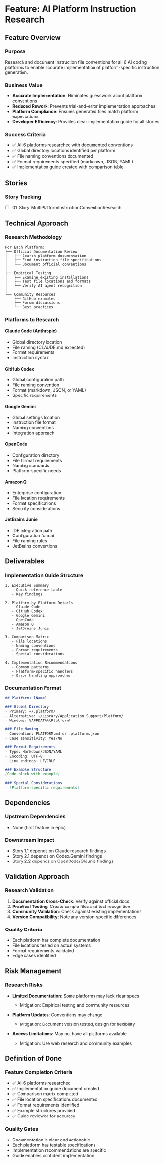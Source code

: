 # Feature: AI Platform Instruction Research

## Feature Overview

### Purpose
Research and document instruction file conventions for all 6 AI coding platforms to enable accurate implementation of platform-specific instruction generation.

### Business Value
- **Accurate Implementation**: Eliminates guesswork about platform conventions
- **Reduced Rework**: Prevents trial-and-error implementation approaches
- **Platform Compliance**: Ensures generated files match platform expectations
- **Developer Efficiency**: Provides clear implementation guide for all stories

### Success Criteria
- ✅ All 6 platforms researched with documented conventions
- ✅ Global directory locations identified per platform
- ✅ File naming conventions documented
- ✅ Format requirements specified (markdown, JSON, YAML)
- ✅ Implementation guide created with comparison table

## Stories

### Story Tracking
- [ ] 01_Story_MultiPlatformInstructionConventionResearch

## Technical Approach

### Research Methodology
```
For Each Platform:
├── Official Documentation Review
│   ├── Search platform documentation
│   ├── Find instruction file specifications
│   └── Document official conventions
│
├── Empirical Testing
│   ├── Examine existing installations
│   ├── Test file locations and formats
│   └── Verify AI agent recognition
│
└── Community Resources
    ├── GitHub examples
    ├── Forum discussions
    └── Best practices
```

### Platforms to Research

#### Claude Code (Anthropic)
- Global directory location
- File naming (CLAUDE.md expected)
- Format requirements
- Instruction syntax

#### GitHub Codex
- Global configuration path
- File naming convention
- Format (markdown, JSON, or YAML)
- Specific requirements

#### Google Gemini
- Global settings location
- Instruction file format
- Naming conventions
- Integration approach

#### OpenCode
- Configuration directory
- File format requirements
- Naming standards
- Platform-specific needs

#### Amazon Q
- Enterprise configuration
- File location requirements
- Format specifications
- Security considerations

#### JetBrains Junie
- IDE integration path
- Configuration format
- File naming rules
- JetBrains conventions

## Deliverables

### Implementation Guide Structure
```
1. Executive Summary
   - Quick reference table
   - Key findings

2. Platform-by-Platform Details
   - Claude Code
   - GitHub Codex
   - Google Gemini
   - OpenCode
   - Amazon Q
   - JetBrains Junie

3. Comparison Matrix
   - File locations
   - Naming conventions
   - Format requirements
   - Special considerations

4. Implementation Recommendations
   - Common patterns
   - Platform-specific handlers
   - Error handling approaches
```

### Documentation Format
```markdown
## Platform: [Name]

### Global Directory
- Primary: ~/.platform/
- Alternative: ~/Library/Application Support/Platform/
- Windows: %APPDATA%\Platform\

### File Naming
- Convention: PLATFORM.md or .platform.json
- Case sensitivity: Yes/No

### Format Requirements
- Type: Markdown/JSON/YAML
- Encoding: UTF-8
- Line endings: LF/CRLF

### Example Structure
[Code block with example]

### Special Considerations
- [Platform-specific requirements]
```

## Dependencies

### Upstream Dependencies
- None (first feature in epic)

### Downstream Impact
- Story 1.1 depends on Claude research findings
- Story 2.1 depends on Codex/Gemini findings
- Story 2.2 depends on OpenCode/Q/Junie findings

## Validation Approach

### Research Validation
1. **Documentation Cross-Check**: Verify against official docs
2. **Practical Testing**: Create sample files and test recognition
3. **Community Validation**: Check against existing implementations
4. **Version Compatibility**: Note any version-specific differences

### Quality Criteria
- Each platform has complete documentation
- File locations tested on actual systems
- Format requirements validated
- Edge cases identified

## Risk Management

### Research Risks
- **Limited Documentation**: Some platforms may lack clear specs
  - Mitigation: Empirical testing and community resources

- **Platform Updates**: Conventions may change
  - Mitigation: Document version tested, design for flexibility

- **Access Limitations**: May not have all platforms available
  - Mitigation: Use web research and community examples

## Definition of Done

### Feature Completion Criteria
- ✅ All 6 platforms researched
- ✅ Implementation guide document created
- ✅ Comparison matrix completed
- ✅ File location specifications documented
- ✅ Format requirements identified
- ✅ Example structures provided
- ✅ Guide reviewed for accuracy

### Quality Gates
- Documentation is clear and actionable
- Each platform has testable specifications
- Implementation recommendations are specific
- Guide enables confident implementation